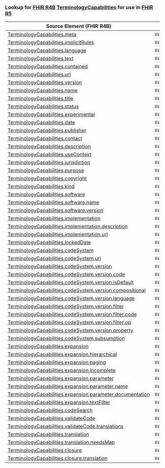 ### Lookup for [FHIR R4B](https://hl7.org/fhir/R4B/) [TerminologyCapabilities](https://hl7.org/fhir/R4B/TerminologyCapabilities.html) for use in [FHIR R5](https://hl7.org/fhir/R5/)

| Source Element (FHIR R4B) | Usage | Target |
| -------------- | ----- | ------ |
| [TerminologyCapabilities.meta](https://hl7.org/fhir/R4B/TerminologyCapabilities.html#resource) | `UseElementSameName` | [TerminologyCapabilities.meta](https://hl7.org/fhir/R5/TerminologyCapabilities.html#resource) |
| [TerminologyCapabilities.implicitRules](https://hl7.org/fhir/R4B/TerminologyCapabilities.html#resource) | `UseElementSameName` | [TerminologyCapabilities.implicitRules](https://hl7.org/fhir/R5/TerminologyCapabilities.html#resource) |
| [TerminologyCapabilities.language](https://hl7.org/fhir/R4B/TerminologyCapabilities.html#resource) | `UseElementSameName` | [TerminologyCapabilities.language](https://hl7.org/fhir/R5/TerminologyCapabilities.html#resource) |
| [TerminologyCapabilities.text](https://hl7.org/fhir/R4B/TerminologyCapabilities.html#resource) | `UseElementSameName` | [TerminologyCapabilities.text](https://hl7.org/fhir/R5/TerminologyCapabilities.html#resource) |
| [TerminologyCapabilities.contained](https://hl7.org/fhir/R4B/TerminologyCapabilities.html#resource) | `UseElementSameName` | [TerminologyCapabilities.contained](https://hl7.org/fhir/R5/TerminologyCapabilities.html#resource) |
| [TerminologyCapabilities.url](https://hl7.org/fhir/R4B/TerminologyCapabilities.html#resource) | `UseElementSameName` | [TerminologyCapabilities.url](https://hl7.org/fhir/R5/TerminologyCapabilities.html#resource) |
| [TerminologyCapabilities.version](https://hl7.org/fhir/R4B/TerminologyCapabilities.html#resource) | `UseElementSameName` | [TerminologyCapabilities.version](https://hl7.org/fhir/R5/TerminologyCapabilities.html#resource) |
| [TerminologyCapabilities.name](https://hl7.org/fhir/R4B/TerminologyCapabilities.html#resource) | `UseElementSameName` | [TerminologyCapabilities.name](https://hl7.org/fhir/R5/TerminologyCapabilities.html#resource) |
| [TerminologyCapabilities.title](https://hl7.org/fhir/R4B/TerminologyCapabilities.html#resource) | `UseElementSameName` | [TerminologyCapabilities.title](https://hl7.org/fhir/R5/TerminologyCapabilities.html#resource) |
| [TerminologyCapabilities.status](https://hl7.org/fhir/R4B/TerminologyCapabilities.html#resource) | `UseElementSameName` | [TerminologyCapabilities.status](https://hl7.org/fhir/R5/TerminologyCapabilities.html#resource) |
| [TerminologyCapabilities.experimental](https://hl7.org/fhir/R4B/TerminologyCapabilities.html#resource) | `UseElementSameName` | [TerminologyCapabilities.experimental](https://hl7.org/fhir/R5/TerminologyCapabilities.html#resource) |
| [TerminologyCapabilities.date](https://hl7.org/fhir/R4B/TerminologyCapabilities.html#resource) | `UseElementSameName` | [TerminologyCapabilities.date](https://hl7.org/fhir/R5/TerminologyCapabilities.html#resource) |
| [TerminologyCapabilities.publisher](https://hl7.org/fhir/R4B/TerminologyCapabilities.html#resource) | `UseElementSameName` | [TerminologyCapabilities.publisher](https://hl7.org/fhir/R5/TerminologyCapabilities.html#resource) |
| [TerminologyCapabilities.contact](https://hl7.org/fhir/R4B/TerminologyCapabilities.html#resource) | `UseElementSameName` | [TerminologyCapabilities.contact](https://hl7.org/fhir/R5/TerminologyCapabilities.html#resource) |
| [TerminologyCapabilities.description](https://hl7.org/fhir/R4B/TerminologyCapabilities.html#resource) | `UseElementSameName` | [TerminologyCapabilities.description](https://hl7.org/fhir/R5/TerminologyCapabilities.html#resource) |
| [TerminologyCapabilities.useContext](https://hl7.org/fhir/R4B/TerminologyCapabilities.html#resource) | `UseElementSameName` | [TerminologyCapabilities.useContext](https://hl7.org/fhir/R5/TerminologyCapabilities.html#resource) |
| [TerminologyCapabilities.jurisdiction](https://hl7.org/fhir/R4B/TerminologyCapabilities.html#resource) | `UseElementSameName` | [TerminologyCapabilities.jurisdiction](https://hl7.org/fhir/R5/TerminologyCapabilities.html#resource) |
| [TerminologyCapabilities.purpose](https://hl7.org/fhir/R4B/TerminologyCapabilities.html#resource) | `UseElementSameName` | [TerminologyCapabilities.purpose](https://hl7.org/fhir/R5/TerminologyCapabilities.html#resource) |
| [TerminologyCapabilities.copyright](https://hl7.org/fhir/R4B/TerminologyCapabilities.html#resource) | `UseElementSameName` | [TerminologyCapabilities.copyright](https://hl7.org/fhir/R5/TerminologyCapabilities.html#resource) |
| [TerminologyCapabilities.kind](https://hl7.org/fhir/R4B/TerminologyCapabilities.html#resource) | `UseElementSameName` | [TerminologyCapabilities.kind](https://hl7.org/fhir/R5/TerminologyCapabilities.html#resource) |
| [TerminologyCapabilities.software](https://hl7.org/fhir/R4B/TerminologyCapabilities.html#resource) | `UseElementSameName` | [TerminologyCapabilities.software](https://hl7.org/fhir/R5/TerminologyCapabilities.html#resource) |
| [TerminologyCapabilities.software.name](https://hl7.org/fhir/R4B/TerminologyCapabilities.html#resource) | `UseElementSameName` | [TerminologyCapabilities.software.name](https://hl7.org/fhir/R5/TerminologyCapabilities.html#resource) |
| [TerminologyCapabilities.software.version](https://hl7.org/fhir/R4B/TerminologyCapabilities.html#resource) | `UseElementSameName` | [TerminologyCapabilities.software.version](https://hl7.org/fhir/R5/TerminologyCapabilities.html#resource) |
| [TerminologyCapabilities.implementation](https://hl7.org/fhir/R4B/TerminologyCapabilities.html#resource) | `UseElementSameName` | [TerminologyCapabilities.implementation](https://hl7.org/fhir/R5/TerminologyCapabilities.html#resource) |
| [TerminologyCapabilities.implementation.description](https://hl7.org/fhir/R4B/TerminologyCapabilities.html#resource) | `UseElementSameName` | [TerminologyCapabilities.implementation.description](https://hl7.org/fhir/R5/TerminologyCapabilities.html#resource) |
| [TerminologyCapabilities.implementation.url](https://hl7.org/fhir/R4B/TerminologyCapabilities.html#resource) | `UseElementSameName` | [TerminologyCapabilities.implementation.url](https://hl7.org/fhir/R5/TerminologyCapabilities.html#resource) |
| [TerminologyCapabilities.lockedDate](https://hl7.org/fhir/R4B/TerminologyCapabilities.html#resource) | `UseElementSameName` | [TerminologyCapabilities.lockedDate](https://hl7.org/fhir/R5/TerminologyCapabilities.html#resource) |
| [TerminologyCapabilities.codeSystem](https://hl7.org/fhir/R4B/TerminologyCapabilities.html#resource) | `UseElementSameName` | [TerminologyCapabilities.codeSystem](https://hl7.org/fhir/R5/TerminologyCapabilities.html#resource) |
| [TerminologyCapabilities.codeSystem.uri](https://hl7.org/fhir/R4B/TerminologyCapabilities.html#resource) | `UseElementSameName` | [TerminologyCapabilities.codeSystem.uri](https://hl7.org/fhir/R5/TerminologyCapabilities.html#resource) |
| [TerminologyCapabilities.codeSystem.version](https://hl7.org/fhir/R4B/TerminologyCapabilities.html#resource) | `UseElementSameName` | [TerminologyCapabilities.codeSystem.version](https://hl7.org/fhir/R5/TerminologyCapabilities.html#resource) |
| [TerminologyCapabilities.codeSystem.version.code](https://hl7.org/fhir/R4B/TerminologyCapabilities.html#resource) | `UseElementSameName` | [TerminologyCapabilities.codeSystem.version.code](https://hl7.org/fhir/R5/TerminologyCapabilities.html#resource) |
| [TerminologyCapabilities.codeSystem.version.isDefault](https://hl7.org/fhir/R4B/TerminologyCapabilities.html#resource) | `UseElementSameName` | [TerminologyCapabilities.codeSystem.version.isDefault](https://hl7.org/fhir/R5/TerminologyCapabilities.html#resource) |
| [TerminologyCapabilities.codeSystem.version.compositional](https://hl7.org/fhir/R4B/TerminologyCapabilities.html#resource) | `UseElementSameName` | [TerminologyCapabilities.codeSystem.version.compositional](https://hl7.org/fhir/R5/TerminologyCapabilities.html#resource) |
| [TerminologyCapabilities.codeSystem.version.language](https://hl7.org/fhir/R4B/TerminologyCapabilities.html#resource) | `UseElementSameName` | [TerminologyCapabilities.codeSystem.version.language](https://hl7.org/fhir/R5/TerminologyCapabilities.html#resource) |
| [TerminologyCapabilities.codeSystem.version.filter](https://hl7.org/fhir/R4B/TerminologyCapabilities.html#resource) | `UseElementSameName` | [TerminologyCapabilities.codeSystem.version.filter](https://hl7.org/fhir/R5/TerminologyCapabilities.html#resource) |
| [TerminologyCapabilities.codeSystem.version.filter.code](https://hl7.org/fhir/R4B/TerminologyCapabilities.html#resource) | `UseElementSameName` | [TerminologyCapabilities.codeSystem.version.filter.code](https://hl7.org/fhir/R5/TerminologyCapabilities.html#resource) |
| [TerminologyCapabilities.codeSystem.version.filter.op](https://hl7.org/fhir/R4B/TerminologyCapabilities.html#resource) | `UseElementSameName` | [TerminologyCapabilities.codeSystem.version.filter.op](https://hl7.org/fhir/R5/TerminologyCapabilities.html#resource) |
| [TerminologyCapabilities.codeSystem.version.property](https://hl7.org/fhir/R4B/TerminologyCapabilities.html#resource) | `UseElementSameName` | [TerminologyCapabilities.codeSystem.version.property](https://hl7.org/fhir/R5/TerminologyCapabilities.html#resource) |
| [TerminologyCapabilities.codeSystem.subsumption](https://hl7.org/fhir/R4B/TerminologyCapabilities.html#resource) | `UseElementSameName` | [TerminologyCapabilities.codeSystem.subsumption](https://hl7.org/fhir/R5/TerminologyCapabilities.html#resource) |
| [TerminologyCapabilities.expansion](https://hl7.org/fhir/R4B/TerminologyCapabilities.html#resource) | `UseElementSameName` | [TerminologyCapabilities.expansion](https://hl7.org/fhir/R5/TerminologyCapabilities.html#resource) |
| [TerminologyCapabilities.expansion.hierarchical](https://hl7.org/fhir/R4B/TerminologyCapabilities.html#resource) | `UseElementSameName` | [TerminologyCapabilities.expansion.hierarchical](https://hl7.org/fhir/R5/TerminologyCapabilities.html#resource) |
| [TerminologyCapabilities.expansion.paging](https://hl7.org/fhir/R4B/TerminologyCapabilities.html#resource) | `UseElementSameName` | [TerminologyCapabilities.expansion.paging](https://hl7.org/fhir/R5/TerminologyCapabilities.html#resource) |
| [TerminologyCapabilities.expansion.incomplete](https://hl7.org/fhir/R4B/TerminologyCapabilities.html#resource) | `UseElementSameName` | [TerminologyCapabilities.expansion.incomplete](https://hl7.org/fhir/R5/TerminologyCapabilities.html#resource) |
| [TerminologyCapabilities.expansion.parameter](https://hl7.org/fhir/R4B/TerminologyCapabilities.html#resource) | `UseElementSameName` | [TerminologyCapabilities.expansion.parameter](https://hl7.org/fhir/R5/TerminologyCapabilities.html#resource) |
| [TerminologyCapabilities.expansion.parameter.name](https://hl7.org/fhir/R4B/TerminologyCapabilities.html#resource) | `UseElementSameName` | [TerminologyCapabilities.expansion.parameter.name](https://hl7.org/fhir/R5/TerminologyCapabilities.html#resource) |
| [TerminologyCapabilities.expansion.parameter.documentation](https://hl7.org/fhir/R4B/TerminologyCapabilities.html#resource) | `UseElementSameName` | [TerminologyCapabilities.expansion.parameter.documentation](https://hl7.org/fhir/R5/TerminologyCapabilities.html#resource) |
| [TerminologyCapabilities.expansion.textFilter](https://hl7.org/fhir/R4B/TerminologyCapabilities.html#resource) | `UseElementSameName` | [TerminologyCapabilities.expansion.textFilter](https://hl7.org/fhir/R5/TerminologyCapabilities.html#resource) |
| [TerminologyCapabilities.codeSearch](https://hl7.org/fhir/R4B/TerminologyCapabilities.html#resource) | `UseElementSameName` | [TerminologyCapabilities.codeSearch](https://hl7.org/fhir/R5/TerminologyCapabilities.html#resource) |
| [TerminologyCapabilities.validateCode](https://hl7.org/fhir/R4B/TerminologyCapabilities.html#resource) | `UseElementSameName` | [TerminologyCapabilities.validateCode](https://hl7.org/fhir/R5/TerminologyCapabilities.html#resource) |
| [TerminologyCapabilities.validateCode.translations](https://hl7.org/fhir/R4B/TerminologyCapabilities.html#resource) | `UseElementSameName` | [TerminologyCapabilities.validateCode.translations](https://hl7.org/fhir/R5/TerminologyCapabilities.html#resource) |
| [TerminologyCapabilities.translation](https://hl7.org/fhir/R4B/TerminologyCapabilities.html#resource) | `UseElementSameName` | [TerminologyCapabilities.translation](https://hl7.org/fhir/R5/TerminologyCapabilities.html#resource) |
| [TerminologyCapabilities.translation.needsMap](https://hl7.org/fhir/R4B/TerminologyCapabilities.html#resource) | `UseElementSameName` | [TerminologyCapabilities.translation.needsMap](https://hl7.org/fhir/R5/TerminologyCapabilities.html#resource) |
| [TerminologyCapabilities.closure](https://hl7.org/fhir/R4B/TerminologyCapabilities.html#resource) | `UseElementSameName` | [TerminologyCapabilities.closure](https://hl7.org/fhir/R5/TerminologyCapabilities.html#resource) |
| [TerminologyCapabilities.closure.translation](https://hl7.org/fhir/R4B/TerminologyCapabilities.html#resource) | `UseElementSameName` | [TerminologyCapabilities.closure.translation](https://hl7.org/fhir/R5/TerminologyCapabilities.html#resource) |
